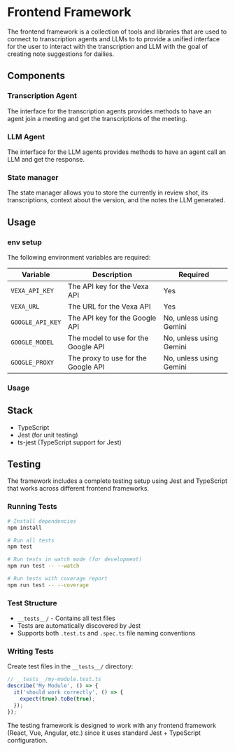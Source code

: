 # Frontend Framework

The frontend framework is a collection of tools and libraries that are used to connect to transcription agents and LLMs to 
to provide a unified interface for the user to interact with the transcription and LLM with the goal of creating note suggestions for dailies.


## Components

### Transcription Agent

The interface for the transcription agents provides methods to have an agent join a meeting and get the transcriptions of the meeting.

### LLM Agent

The interface for the LLM agents provides methods to have an agent call an LLM and get the response.

### State manager

The state manager allows you to store the currently in review shot, its transcriptions, context about the version, and the notes the LLM generated.


## Usage

### env setup

The following environment variables are required:

| Variable | Description | Required |
|----------|-------------|----------|
| `VEXA_API_KEY` | The API key for the Vexa API | Yes |
| `VEXA_URL` | The URL for the Vexa API | Yes |
| `GOOGLE_API_KEY` | The API key for the Google API | No, unless using Gemini |
| `GOOGLE_MODEL` | The model to use for the Google API | No, unless using Gemini |
| `GOOGLE_PROXY` | The proxy to use for the Google API | No, unless using Gemini |


### Usage

## Stack

- TypeScript
- Jest (for unit testing)
- ts-jest (TypeScript support for Jest)


## Testing

The framework includes a complete testing setup using Jest and TypeScript that works across different frontend frameworks.

### Running Tests

```bash
# Install dependencies
npm install

# Run all tests
npm test

# Run tests in watch mode (for development)
npm run test -- --watch

# Run tests with coverage report
npm run test -- --coverage
```

### Test Structure

- `__tests__/` - Contains all test files
- Tests are automatically discovered by Jest
- Supports both `.test.ts` and `.spec.ts` file naming conventions

### Writing Tests

Create test files in the `__tests__/` directory:

```typescript
// __tests__/my-module.test.ts
describe('My Module', () => {
  it('should work correctly', () => {
    expect(true).toBe(true);
  });
});
```

The testing framework is designed to work with any frontend framework (React, Vue, Angular, etc.) since it uses standard Jest + TypeScript configuration.